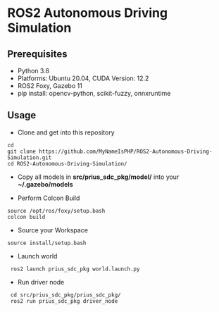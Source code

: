 # ROS2 Autonomous Driving Simulation

## Prerequisites
* Python 3.8
* Platforms: Ubuntu 20.04, CUDA Version: 12.2
* ROS2 Foxy, Gazebo 11 
* pip install: opencv-python, scikit-fuzzy, onnxruntime

## Usage
* Clone and get into this repository
```
cd 
git clone https://github.com/MyNameIsPHP/ROS2-Autonomous-Driving-Simulation.git
cd ROS2-Autonomous-Driving-Simulation/
```

* Copy all models in **src/prius_sdc_pkg/model/** into your **~/.gazebo/models**

* Perform Colcon Build
```
source /opt/ros/foxy/setup.bash 
colcon build
```
* Source your Workspace 
```
source install/setup.bash 
```
* Launch world
 ```
  ros2 launch prius_sdc_pkg world.launch.py 
 ```
* Run driver node
 ```
  cd src/prius_sdc_pkg/prius_sdc_pkg/
  ros2 run prius_sdc_pkg driver_node  
 ```

